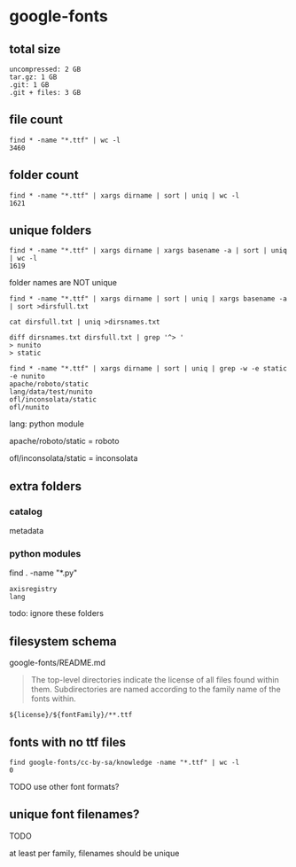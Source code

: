 # google-fonts

## total size

```
uncompressed: 2 GB
tar.gz: 1 GB
.git: 1 GB
.git + files: 3 GB
```

## file count

```
find * -name "*.ttf" | wc -l
3460
```

## folder count

```
find * -name "*.ttf" | xargs dirname | sort | uniq | wc -l
1621
```

## unique folders

```
find * -name "*.ttf" | xargs dirname | xargs basename -a | sort | uniq | wc -l
1619
```

folder names are NOT unique

```
find * -name "*.ttf" | xargs dirname | sort | uniq | xargs basename -a | sort >dirsfull.txt

cat dirsfull.txt | uniq >dirsnames.txt

diff dirsnames.txt dirsfull.txt | grep '^> '
> nunito
> static
```

```
find * -name "*.ttf" | xargs dirname | sort | uniq | grep -w -e static -e nunito
apache/roboto/static
lang/data/test/nunito
ofl/inconsolata/static
ofl/nunito
```

lang: python module

apache/roboto/static = roboto

ofl/inconsolata/static = inconsolata

## extra folders

### catalog

metadata

### python modules

find . -name "*.py"

```
axisregistry
lang
```

todo: ignore these folders

## filesystem schema

google-fonts/README.md

> The top-level directories indicate the license of all files found within them.
> Subdirectories are named according to the family name of the fonts within.


```
${license}/${fontFamily}/**.ttf
```

## fonts with no ttf files

```
find google-fonts/cc-by-sa/knowledge -name "*.ttf" | wc -l
0
```

TODO use other font formats?

## unique font filenames?

TODO

at least per family, filenames should be unique
